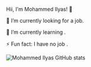 Hii, I'm Mohammed Ilyas! 👋

🔭 I’m currently looking for a job.

🌱 I’m currently learning .

⚡ Fun fact: I have no job .


![Mohammed Ilyas GitHub stats](https://github-readme-stats.vercel.app/api?username=Mohammedily&show_icons=true&theme=radical)
